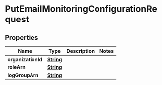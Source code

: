 

# PutEmailMonitoringConfigurationRequest


## Properties

| Name | Type | Description | Notes |
|------------ | ------------- | ------------- | -------------|
|**organizationId** | [**String**](String.md) |  |  |
|**roleArn** | [**String**](String.md) |  |  |
|**logGroupArn** | [**String**](String.md) |  |  |



